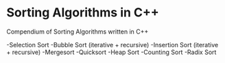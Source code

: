 # Sorting Algorithms in C++
 Compendium of Sorting Algorithms written in C++
 
 -Selection Sort
 -Bubble Sort (iterative + recursive)
 -Insertion Sort (iterative + recursive)
 -Mergesort
 -Quicksort
 -Heap Sort
 -Counting Sort
 -Radix Sort
